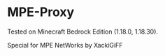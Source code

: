 # MPE-Proxy

Tested on Minecraft Bedrock Edition (1.18.0, 1.18.30).

Special for MPE NetWorks by XackiGiFF
